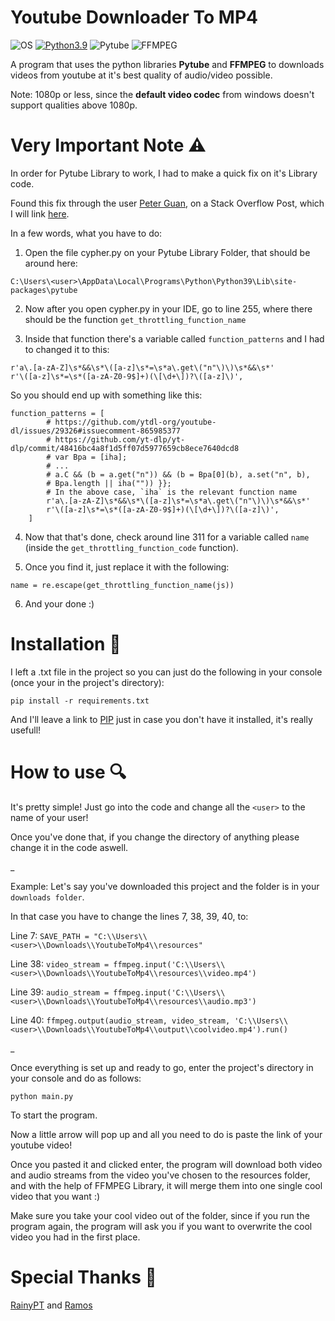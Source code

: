 # Youtube Downloader To MP4

![OS](https://img.shields.io/badge/Windows-%20-9cf) [![Python3.9](https://img.shields.io/badge/Python3.9-%20-important)](https://www.python.org/downloads/release/python-390/) ![Pytube](https://img.shields.io/badge/Pytube%2012.1.0-%20-success) ![FFMPEG](https://img.shields.io/badge/FFMPEG-%20-ff69b4)

A program that uses the python libraries <b>Pytube</b> and <b>FFMPEG</b> to downloads videos from youtube at it's best quality of audio/video possible.

Note: 1080p or less, since the <b>default video codec</b> from windows doesn't support qualities above 1080p.


# Very Important Note ⚠️

In order for Pytube Library to work, I had to make a quick fix on it's Library code.

Found this fix through the user [Peter Guan](https://stackoverflow.com/users/18861399/peter-guan?tab=profile), on a Stack Overflow Post, which I will link [here](https://stackoverflow.com/questions/71907725/pytube-exceptions-regexmatcherror-get-throttling-function-name-could-not-find).

In a few words, what you have to do:

1. Open the file cypher.py on your Pytube Library Folder, that should be around here:
```
C:\Users\<user>\AppData\Local\Programs\Python\Python39\Lib\site-packages\pytube
```
2. Now after you open cypher.py in your IDE, go to line 255, where there should be the function ```get_throttling_function_name```

3. Inside that function there's a variable called ```function_patterns``` and I had to changed it to this:
```
r'a\.[a-zA-Z]\s*&&\s*\([a-z]\s*=\s*a\.get\("n"\)\)\s*&&\s*'
r'\([a-z]\s*=\s*([a-zA-Z0-9$]+)(\[\d+\])?\([a-z]\)',
```

So you should end up with something like this:
```
function_patterns = [
        # https://github.com/ytdl-org/youtube-dl/issues/29326#issuecomment-865985377
        # https://github.com/yt-dlp/yt-dlp/commit/48416bc4a8f1d5ff07d5977659cb8ece7640dcd8
        # var Bpa = [iha];
        # ...
        # a.C && (b = a.get("n")) && (b = Bpa[0](b), a.set("n", b),
        # Bpa.length || iha("")) }};
        # In the above case, `iha` is the relevant function name
        r'a\.[a-zA-Z]\s*&&\s*\([a-z]\s*=\s*a\.get\("n"\)\)\s*&&\s*'
        r'\([a-z]\s*=\s*([a-zA-Z0-9$]+)(\[\d+\])?\([a-z]\)',
    ]
```

4. Now that that's done, check around line 311 for a variable called ```name``` (inside the ```get_throttling_function_code``` function).

5. Once you find it, just replace it with the following:
```
name = re.escape(get_throttling_function_name(js))
```

6. And your done :)


# Installation 💾

I left a .txt file in the project so you can just do the following in your console (once your in the project's directory):
```
pip install -r requirements.txt
```

And I'll leave a link to [PIP](https://pypi.org/project/pip/) just in case you don't have it installed, it's really usefull!


# How to use 🔍

It's pretty simple! Just go into the code and change all the ```<user>``` to the name of your user!

Once you've done that, if you change the directory of anything please change it in the code aswell.

_

Example: Let's say you've downloaded this project and the folder is in your ```downloads folder```.

In that case you have to change the lines 7, 38, 39, 40, to:

Line 7: ```SAVE_PATH = "C:\\Users\\<user>\\Downloads\\YoutubeToMp4\\resources"```

Line 38: ```video_stream = ffmpeg.input('C:\\Users\\<user>\\Downloads\\YoutubeToMp4\\resources\\video.mp4')```

Line 39: ```audio_stream = ffmpeg.input('C:\\Users\\<user>\\Downloads\\YoutubeToMp4\\resources\\audio.mp3')```

Line 40: ```ffmpeg.output(audio_stream, video_stream, 'C:\\Users\\<user>\\Downloads\\YoutubeToMp4\\output\\coolvideo.mp4').run()```

_

Once everything is set up and ready to go, enter the project's directory in your console and do as follows:
```
python main.py
```
To start the program.

Now a little arrow will pop up and all you need to do is paste the link of your youtube video!

Once you pasted it and clicked enter, the program will download both video and audio streams from the video you've chosen to the resources folder, and with the help of FFMPEG Library, it will merge them into one single cool video that you want :)

Make sure you take your cool video out of the folder, since if you run the program again, the program will ask you if you want to overwrite the cool video you had in the first place.

# Special Thanks 💖

[RainyPT](https://github.com/RainyPT) and [Ramos](https://github.com/NoPalm0il)
